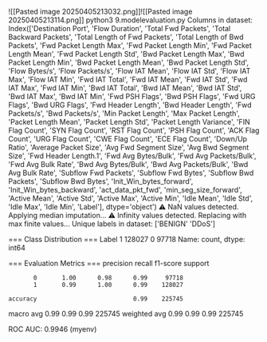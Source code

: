 ![[Pasted image 20250405213032.png]]![[Pasted image 20250405213114.png]]
python3 9.modelevaluation.py 
Columns in dataset: Index(['Destination Port', 'Flow Duration', 'Total Fwd Packets',
       'Total Backward Packets', 'Total Length of Fwd Packets',
       'Total Length of Bwd Packets', 'Fwd Packet Length Max',
       'Fwd Packet Length Min', 'Fwd Packet Length Mean',
       'Fwd Packet Length Std', 'Bwd Packet Length Max',
       'Bwd Packet Length Min', 'Bwd Packet Length Mean',
       'Bwd Packet Length Std', 'Flow Bytes/s', 'Flow Packets/s',
       'Flow IAT Mean', 'Flow IAT Std', 'Flow IAT Max', 'Flow IAT Min',
       'Fwd IAT Total', 'Fwd IAT Mean', 'Fwd IAT Std', 'Fwd IAT Max',
       'Fwd IAT Min', 'Bwd IAT Total', 'Bwd IAT Mean', 'Bwd IAT Std',
       'Bwd IAT Max', 'Bwd IAT Min', 'Fwd PSH Flags', 'Bwd PSH Flags',
       'Fwd URG Flags', 'Bwd URG Flags', 'Fwd Header Length',
       'Bwd Header Length', 'Fwd Packets/s', 'Bwd Packets/s',
       'Min Packet Length', 'Max Packet Length', 'Packet Length Mean',
       'Packet Length Std', 'Packet Length Variance', 'FIN Flag Count',
       'SYN Flag Count', 'RST Flag Count', 'PSH Flag Count', 'ACK Flag Count',
       'URG Flag Count', 'CWE Flag Count', 'ECE Flag Count', 'Down/Up Ratio',
       'Average Packet Size', 'Avg Fwd Segment Size', 'Avg Bwd Segment Size',
       'Fwd Header Length.1', 'Fwd Avg Bytes/Bulk', 'Fwd Avg Packets/Bulk',
       'Fwd Avg Bulk Rate', 'Bwd Avg Bytes/Bulk', 'Bwd Avg Packets/Bulk',
       'Bwd Avg Bulk Rate', 'Subflow Fwd Packets', 'Subflow Fwd Bytes',
       'Subflow Bwd Packets', 'Subflow Bwd Bytes', 'Init_Win_bytes_forward',
       'Init_Win_bytes_backward', 'act_data_pkt_fwd', 'min_seg_size_forward',
       'Active Mean', 'Active Std', 'Active Max', 'Active Min', 'Idle Mean',
       'Idle Std', 'Idle Max', 'Idle Min', 'Label'],
      dtype='object')
⚠️  NaN values detected. Applying median imputation...
⚠️  Infinity values detected. Replacing with max finite values...
Unique labels in dataset: ['BENIGN' 'DDoS']

=== Class Distribution ===
Label
1    128027
0     97718
Name: count, dtype: int64

=== Evaluation Metrics ===
              precision    recall  f1-score   support

           0       1.00      0.98      0.99     97718
           1       0.99      1.00      0.99    128027

    accuracy                           0.99    225745
   macro avg       0.99      0.99      0.99    225745
weighted avg       0.99      0.99      0.99    225745

ROC AUC: 0.9946
(myenv)